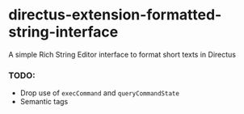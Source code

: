 # directus-extension-formatted-string-interface
A simple Rich String Editor interface to format short texts in Directus

### TODO: 
- Drop use of `execCommand` and `queryCommandState`
- Semantic tags